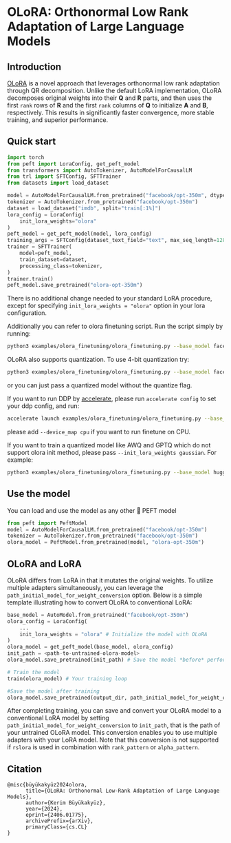 # OLoRA: Orthonormal Low Rank Adaptation of Large Language Models

## Introduction
[OLoRA](https://huggingface.co/papers/2406.01775) is a novel approach that leverages orthonormal low rank adaptation through QR decomposition. Unlike the default LoRA implementation, OLoRA decomposes original weights into their $\mathbf{Q}$ and $\mathbf{R}$ parts, and then uses the first `rank` rows of $\mathbf{R}$ and the first `rank` columns of $\mathbf{Q}$ to initialize $\mathbf{A}$ and $\mathbf{B}$, respectively. This results in significantly faster convergence, more stable training, and superior performance.

## Quick start
```python
import torch
from peft import LoraConfig, get_peft_model
from transformers import AutoTokenizer, AutoModelForCausalLM
from trl import SFTConfig, SFTTrainer
from datasets import load_dataset

model = AutoModelForCausalLM.from_pretrained("facebook/opt-350m", dtype=torch.bfloat16, device_map="auto")
tokenizer = AutoTokenizer.from_pretrained("facebook/opt-350m")
dataset = load_dataset("imdb", split="train[:1%]")
lora_config = LoraConfig(
    init_lora_weights="olora"
)
peft_model = get_peft_model(model, lora_config)
training_args = SFTConfig(dataset_text_field="text", max_seq_length=128)
trainer = SFTTrainer(
    model=peft_model,
    train_dataset=dataset,
    processing_class=tokenizer,
)
trainer.train()
peft_model.save_pretrained("olora-opt-350m")
```

There is no additional change needed to your standard LoRA procedure, except for specifying `init_lora_weights = "olora"` option in your lora configuration.

Additionally you can refer to olora finetuning script.
Run the script simply by running:
```bash
python3 examples/olora_finetuning/olora_finetuning.py --base_model facebook/opt-350m
```
OLoRA also supports quantization. To use 4-bit quantization try:
```bash
python3 examples/olora_finetuning/olora_finetuning.py --base_model facebook/opt-350m --quantize
```
or you can just pass a quantized model without the quantize flag.

If you want to run DDP by [accelerate](https://huggingface.co/docs/accelerate/en/index), please run `accelerate config` to set your ddp config, and run:
```bash
accelerate launch examples/olora_finetuning/olora_finetuning.py --base_model facebook/opt-350m
```
please add `--device_map cpu` if you want to run finetune on CPU.

If you want to train a quantized model like AWQ and GPTQ which do not support olora init method, please pass `--init_lora_weights gaussian`. For example:
```bash
python3 examples/olora_finetuning/olora_finetuning.py --base_model hugging-quants/Meta-Llama-3.1-8B-Instruct-AWQ-INT4 --init_lora_weights gaussian

```


## Use the model
You can load and use the model as any other 🤗 PEFT model
```python
from peft import PeftModel
model = AutoModelForCausalLM.from_pretrained("facebook/opt-350m")
tokenizer = AutoTokenizer.from_pretrained("facebook/opt-350m")
olora_model = PeftModel.from_pretrained(model, "olora-opt-350m")
```

## OLoRA and LoRA
OLoRA differs from LoRA in that it mutates the original weights. To utilize multiple adapters simultaneously, you can leverage the `path_initial_model_for_weight_conversion` option. Below is a simple template illustrating how to convert OLoRA to conventional LoRA:
```python
base_model = AutoModel.from_pretrained("facebook/opt-350m")
olora_config = LoraConfig(
    ...
    init_lora_weights = "olora" # Initialize the model with OLoRA
)
olora_model = get_peft_model(base_model, olora_config)
init_path = <path-to-untrained-olora-model>
olora_model.save_pretrained(init_path) # Save the model *before* performing any training

# Train the model
train(olora_model) # Your training loop

#Save the model after training
olora_model.save_pretrained(output_dir, path_initial_model_for_weight_conversion=init_path) 
```
After completing training, you can save and convert your OLoRA model to a conventional LoRA model by setting `path_initial_model_for_weight_conversion` to `init_path`, that is the path of your untrained OLoRA model. This conversion enables you to use multiple adapters with your LoRA model. Note that this conversion is not supported if `rslora` is used in combination with `rank_pattern` or `alpha_pattern`.

## Citation
```
@misc{büyükakyüz2024olora,
      title={OLoRA: Orthonormal Low-Rank Adaptation of Large Language Models}, 
      author={Kerim Büyükakyüz},
      year={2024},
      eprint={2406.01775},
      archivePrefix={arXiv},
      primaryClass={cs.CL}
}
```
